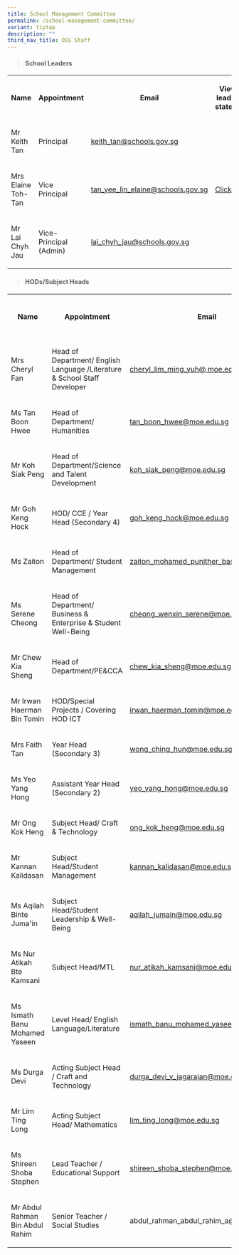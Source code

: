 ```yaml
---
title: School Management Committee
permalink: /school-management-committee/
variant: tiptap
description: ""
third_nav_title: OSS Staff
---
```

<blockquote>
<h4>School Leaders</h4>
</blockquote>
<table style="minWidth: 100px">
<colgroup>
<col>
<col>
<col>
<col>
</colgroup>
<tbody>
<tr>
<th rowspan="1" colspan="1">
<p>Name</p>
</th>
<th rowspan="1" colspan="1">
<p>Appointment</p>
</th>
<th rowspan="1" colspan="1">
<p>Email</p>
</th>
<th rowspan="1" colspan="1">
<p>View our leadership statements</p>
</th>
</tr>
<tr>
<td rowspan="1" colspan="1">
<p>Mr Keith Tan</p>
</td>
<td rowspan="1" colspan="1">
<p>Principal</p>
</td>
<td rowspan="1" colspan="1">
<p><a href="mailto:keith_tan@schools.gov.sg" rel="noopener noreferrer nofollow" target="_blank">keith_tan@schools.gov.sg</a>
</p>
</td>
<td rowspan="1" colspan="1">
<p></p>
</td>
</tr>
<tr>
<td rowspan="1" colspan="1">
<p>Mrs Elaine Toh-Tan</p>
</td>
<td rowspan="1" colspan="1">
<p>Vice Principal</p>
</td>
<td rowspan="1" colspan="1">
<p><a href="mailto:tan_yee_lin_elaine@schools.gov.sg" rel="noopener noreferrer nofollow" target="_blank">tan_yee_lin_elaine@schools.gov.sg</a>
</p>
</td>
<td rowspan="1" colspan="1">
<p><a href="/files/Our_Personal_Statement__Elaine1_.pdf" rel="noopener nofollow" target="_blank">Click Here</a>
</p>
</td>
</tr>
<tr>
<td rowspan="1" colspan="1">
<p>Mr Lai Chyh Jau</p>
</td>
<td rowspan="1" colspan="1">
<p>Vice-Principal (Admin)</p>
</td>
<td rowspan="1" colspan="1">
<p><a href="mailto:lai_chyh_jau@schools.gov.sg" rel="noopener noreferrer nofollow" target="_blank">lai_chyh_jau@schools.gov.sg</a>
</p>
</td>
<td rowspan="1" colspan="1">
<p></p>
</td>
</tr>
</tbody>
</table>
<blockquote>
<p></p>
<h4>HODs/Subject Heads</h4>
</blockquote>
<table style="minWidth: 100px">
<colgroup>
<col>
<col>
<col>
<col>
</colgroup>
<tbody>
<tr>
<th rowspan="1" colspan="1">
<p>Name</p>
</th>
<th rowspan="1" colspan="1">
<p>Appointment</p>
</th>
<th rowspan="1" colspan="1">
<p>Email</p>
</th>
<th rowspan="1" colspan="1">
<p>View our leadership statements</p>
</th>
</tr>
<tr>
<td rowspan="1" colspan="1">
<p>Mrs Cheryl Fan</p>
<p></p>
<p></p>
<p></p>
</td>
<td rowspan="1" colspan="1">
<p>Head of Department/ English Language /Literature &amp; School Staff Developer&nbsp;</p>
<p></p>
<p></p>
<p></p>
</td>
<td rowspan="1" colspan="1">
<p><a href="cheryl_lim_ming_yuh@ moe.edu.sg" rel="noopener nofollow" target="_blank">cheryl_lim_ming_yuh@ moe.edu.sg</a>
</p>
</td>
<td rowspan="1" colspan="1">
<p><a href="/files/Cheryl_Lim_PS__002d_.pdf" rel="noopener nofollow" target="_blank">Click Here</a>
</p>
<p></p>
<p></p>
<p></p>
</td>
</tr>
<tr>
<td rowspan="1" colspan="1">
<p>Ms Tan Boon Hwee</p>
</td>
<td rowspan="1" colspan="1">
<p>Head of Department/ Humanities</p>
</td>
<td rowspan="1" colspan="1">
<p><a href="mailto:tan_boon_hwee@moe.edu.sg" rel="noopener noreferrer nofollow" target="_blank">tan_boon_hwee@moe.edu.sg</a>
</p>
</td>
<td rowspan="1" colspan="1">
<p></p>
</td>
</tr>
<tr>
<td rowspan="1" colspan="1">
<p>Mr Koh Siak Peng</p>
</td>
<td rowspan="1" colspan="1">
<p>Head of Department/Science and Talent Development</p>
</td>
<td rowspan="1" colspan="1">
<p><a href="mailto:koh_siak_peng@moe.edu.sg" rel="noopener noreferrer nofollow" target="_blank">koh_siak_peng@moe.edu.sg</a>
</p>
</td>
<td rowspan="1" colspan="1">
<p></p>
</td>
</tr>
<tr>
<td rowspan="1" colspan="1">
<p>Mr Goh Keng Hock</p>
</td>
<td rowspan="1" colspan="1">
<p>HOD/ CCE / Year Head (Secondary 4)</p>
</td>
<td rowspan="1" colspan="1">
<p><a href="mailto:goh_keng_hock@moe.edu.sg" rel="noopener noreferrer nofollow" target="_blank">goh_keng_hock@moe.edu.sg</a>
</p>
</td>
<td rowspan="1" colspan="1">
<p><a href="/files/Goh_Heng_kok.pdf" rel="noopener nofollow" target="_blank">Click Here</a>
</p>
</td>
</tr>
<tr>
<td rowspan="1" colspan="1">
<p>Ms Zaiton</p>
</td>
<td rowspan="1" colspan="1">
<p>Head of Department/ Student Management</p>
</td>
<td rowspan="1" colspan="1">
<p><a href="mailto:zaiton_mohamed_punither_basa@moe.edu.sg" rel="noopener noreferrer nofollow" target="_blank">zaiton_mohamed_punither_basa@moe.edu.sg</a>
</p>
</td>
<td rowspan="1" colspan="1">
<p></p>
</td>
</tr>
<tr>
<td rowspan="1" colspan="1">
<p>Ms Serene Cheong</p>
</td>
<td rowspan="1" colspan="1">
<p>Head of Department/ Business &amp; Enterprise &amp; Student Well-Being</p>
</td>
<td rowspan="1" colspan="1">
<p><a href="mailto:cheong_wenxin_serene@moe.edu.sg" rel="noopener noreferrer nofollow" target="_blank">cheong_wenxin_serene@moe.edu.sg</a>
</p>
</td>
<td rowspan="1" colspan="1">
<p><a href="/files/Serene.pdf" rel="noopener nofollow" target="_blank">Click Here</a>
</p>
</td>
</tr>
<tr>
<td rowspan="1" colspan="1">
<p>Mr Chew Kia Sheng</p>
</td>
<td rowspan="1" colspan="1">
<p>Head of Department/PE&amp;CCA</p>
</td>
<td rowspan="1" colspan="1">
<p><a href="mailto:chew_kia_sheng@moe.edu.sg" rel="noopener noreferrer nofollow" target="_blank">chew_kia_sheng@moe.edu.sg</a>
</p>
</td>
<td rowspan="1" colspan="1">
<p></p>
</td>
</tr>
<tr>
<td rowspan="1" colspan="1">
<p>Mr Irwan Haerman Bin Tomin</p>
</td>
<td rowspan="1" colspan="1">
<p>HOD/Special Projects / Covering HOD ICT</p>
</td>
<td rowspan="1" colspan="1">
<p><a href="mailto:irwan_haerman_tomin@moe.edu.sg" rel="noopener noreferrer nofollow" target="_blank">irwan_haerman_tomin@moe.edu.sg</a>
</p>
</td>
<td rowspan="1" colspan="1">
<p></p>
</td>
</tr>
<tr>
<td rowspan="1" colspan="1">
<p>Mrs Faith Tan</p>
</td>
<td rowspan="1" colspan="1">
<p>Year Head (Secondary 3)</p>
</td>
<td rowspan="1" colspan="1">
<p><a href="mailto:wong_ching_hun@moe.edu.sg" rel="noopener noreferrer nofollow" target="_blank">wong_ching_hun@moe.edu.sg</a>
</p>
</td>
<td rowspan="1" colspan="1">
<p><a href="/files/faith_tan.pdf" rel="noopener nofollow" target="_blank">Click Here</a>
</p>
</td>
</tr>
<tr>
<td rowspan="1" colspan="1">
<p>Ms Yeo Yang Hong</p>
</td>
<td rowspan="1" colspan="1">
<p>Assistant Year Head (Secondary 2)</p>
</td>
<td rowspan="1" colspan="1">
<p><a href="mailto:yeo_yang_hong@moe.edu.sg" rel="noopener noreferrer nofollow" target="_blank">yeo_yang_hong@moe.edu.sg</a>
</p>
</td>
<td rowspan="1" colspan="1">
<p></p>
</td>
</tr>
<tr>
<td rowspan="1" colspan="1">
<p>Mr Ong Kok Heng</p>
</td>
<td rowspan="1" colspan="1">
<p>Subject Head/ Craft &amp; Technology</p>
</td>
<td rowspan="1" colspan="1">
<p><a href="mailto:ong_kok_heng@moe.edu.sg" rel="noopener noreferrer nofollow" target="_blank">ong_kok_heng@moe.edu.sg</a>
</p>
</td>
<td rowspan="1" colspan="1">
<p></p>
</td>
</tr>
<tr>
<td rowspan="1" colspan="1">
<p>Mr Kannan Kalidasan</p>
</td>
<td rowspan="1" colspan="1">
<p>Subject Head/Student Management</p>
</td>
<td rowspan="1" colspan="1">
<p><a href="mailto:kannan_kalidasan@moe.edu.sg" rel="noopener noreferrer nofollow" target="_blank">kannan_kalidasan@moe.edu.sg</a>
</p>
</td>
<td rowspan="1" colspan="1">
<p></p>
</td>
</tr>
<tr>
<td rowspan="1" colspan="1">
<p>Ms Aqilah Binte Juma'in</p>
</td>
<td rowspan="1" colspan="1">
<p>Subject Head/Student Leadership &amp; Well-Being</p>
</td>
<td rowspan="1" colspan="1">
<p><a href="aqilah_jumain@moe.edu.sg" rel="noopener nofollow" target="_blank">aqilah_jumain@moe.edu.sg</a>
</p>
</td>
<td rowspan="1" colspan="1">
<p><a href="/files/aqilah.pdf" rel="noopener nofollow" target="_blank">Click Here</a>
</p>
</td>
</tr>
<tr>
<td rowspan="1" colspan="1">
<p>Ms Nur Atikah Bte Kamsani</p>
</td>
<td rowspan="1" colspan="1">
<p>Subject Head/MTL</p>
</td>
<td rowspan="1" colspan="1">
<p><a href="mailto:nur_atikah_kamsani@moe.edu.sg" rel="noopener noreferrer nofollow" target="_blank">nur_atikah_kamsani@moe.edu.sg</a>
</p>
</td>
<td rowspan="1" colspan="1">
<p><a href="/files/atikah.pdf" rel="noopener nofollow" target="_blank">Click Here</a>
</p>
</td>
</tr>
<tr>
<td rowspan="1" colspan="1">
<p>Ms Ismath Banu Mohamed Yaseen</p>
</td>
<td rowspan="1" colspan="1">
<p>Level Head/ English Language/Literature</p>
</td>
<td rowspan="1" colspan="1">
<p><a href="mailto:ismath_banu_mohamed_yaseen@moe.edu.sg" rel="noopener noreferrer nofollow" target="_blank">ismath_banu_mohamed_yaseen@moe.edu.sg</a>
</p>
</td>
<td rowspan="1" colspan="1">
<p><a href="/files/ismath.pdf" rel="noopener nofollow" target="_blank">Click Here</a>
</p>
</td>
</tr>
<tr>
<td rowspan="1" colspan="1">
<p>Ms Durga Devi</p>
</td>
<td rowspan="1" colspan="1">
<p>Acting Subject Head / Craft and Technology</p>
</td>
<td rowspan="1" colspan="1">
<p><a href="mailto:durga_devi_v_jagarajan@moe.edu.sg" rel="noopener noreferrer nofollow" target="_blank">durga_devi_v_jagarajan@moe.edu.sg</a>
</p>
<p></p>
</td>
<td rowspan="1" colspan="1">
<p><a href="/files/durga.pdf" rel="noopener nofollow" target="_blank">Click Here</a>
</p>
</td>
</tr>
<tr>
<td rowspan="1" colspan="1">
<p>Mr Lim Ting Long</p>
</td>
<td rowspan="1" colspan="1">
<p>Acting Subject Head/ Mathematics</p>
</td>
<td rowspan="1" colspan="1">
<p><a href="mailto:lim_ting_long@moe.edu.sg" rel="noopener noreferrer nofollow" target="_blank">lim_ting_long@moe.edu.sg</a>
</p>
</td>
<td rowspan="1" colspan="1">
<p></p>
</td>
</tr>
<tr>
<td rowspan="1" colspan="1">
<p>Ms Shireen Shoba Stephen</p>
</td>
<td rowspan="1" colspan="1">
<p>Lead Teacher / Educational Support</p>
</td>
<td rowspan="1" colspan="1">
<p><a href="shireen_shoba_stephen@moe.edu.sg" rel="noopener nofollow" target="_blank">shireen_shoba_stephen@moe.edu.sg</a>
</p>
</td>
<td rowspan="1" colspan="1">
<p></p>
</td>
</tr>
<tr>
<td rowspan="1" colspan="1">
<p>Mr Abdul Rahman Bin Abdul Rahim</p>
</td>
<td rowspan="1" colspan="1">
<p>Senior Teacher / Social Studies</p>
</td>
<td rowspan="1" colspan="1">
<p><a rel="noopener noreferrer nofollow" target="_blank">abdul_rahman_abdul_rahim_a@moe.edu.sg</a>
</p>
</td>
<td rowspan="1" colspan="1">
<p></p>
</td>
</tr>
</tbody>
</table>
<p></p>